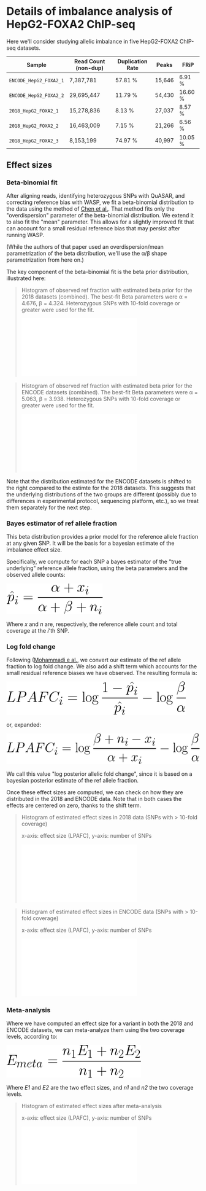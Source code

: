 # Details of imbalance analysis of HepG2-FOXA2 ChIP-seq

Here we'll consider studying allelic imbalance in five HepG2-FOXA2 ChIP-seq
datasets.

| Sample | Read Count (non-dup) | Duplication Rate | Peaks | FRiP |
| --- | --- | --- | --- | --- |
| `ENCODE_HepG2_FOXA2_1` | 7,387,781 | 57.81 % | 15,646 | 6.91 % |
| `ENCODE_HepG2_FOXA2_2` | 29,695,447 | 11.79 % | 54,430 | 16.60 % |
| `2018_HepG2_FOXA2_1` | 15,278,836 | 8.13 % | 27,037 | 8.57 % |
| `2018_HepG2_FOXA2_2` | 16,463,009 | 7.15 % | 21,266 | 6.56 % |
| `2018_HepG2_FOXA2_3` | 8,153,199 | 74.97 % | 40,997 | 10.05 % |

## Effect sizes

### Beta-binomial fit

After aligning reads, identifying heterozygous SNPs with QuASAR, and
correcting reference bias with WASP, we fit a beta-binomial distribution to
the data using the method of [Chen et al.](https://www.ncbi.nlm.nih.gov/pmc/articles/PMC4837449/).
That method fits only the "overdispersion" parameter of the beta-binomial
distribution. We extend it to also fit the "mean" parameter. This allows for
a slightly improved fit that can account for a small residual reference bias
that may persist after running WASP.

(While the authors of that paper used an overdispersion/mean parametrization
of the beta distribution, we'll use the α/β shape parametrization from here on.)

The key component of the beta-binomial fit is the beta prior distribution,
illustrated here:

> Histogram of observed ref fraction with estimated beta prior for the 2018
> datasets (combined). The best-fit Beta parameters were α = 4.676, β = 4.324.
> Heterozygous SNPs with 10-fold coverage or greater were used for the fit.
>
> ![chen beta 1](figure/2018_est_beta.pdf)

> Histogram of observed ref fraction with estimated beta prior for the ENCODE
> datasets (combined). The best-fit Beta parameters were α = 5.063, β = 3.938.
> Heterozygous SNPs with 10-fold coverage or greater were used for the fit.
>
> ![chen beta 2](figure/encode_est_beta.pdf)

Note that the distribution estimated for the ENCODE datasets is shifted to the
right compared to the estimte for the 2018 datasets. This suggests that the
underlying distributions of the two groups are different (possibly due to 
differences in experimental protocol, sequencing platform, etc.), so we
treat them separately for the next step.

### Bayes estimator of ref allele fraction

This beta distribution provides a prior model for the reference allele fraction
at any given SNP. It will be the basis for a bayesian estimate of the
imbalance effect size.

Specifically, we compute for each SNP a bayes estimator of the "true underlying"
reference allele fraction, using the beta parameters and the observed allele
counts:

![bayes estimator equation](figure/bayes_est_ref_frac.gif)

Where _x_ and _n_ are, respectively, the reference allele count and total
coverage at the _i_'th SNP. 

### Log fold change

Following ([Mohammadi e al.](https://www.ncbi.nlm.nih.gov/pmc/articles/PMC5668944/),
we convert our estimate of the ref allele fraction to log fold change. We also
add a shift term which accounts for the small residual reference biases we
have observed. The resulting formula is:

![lpafc 1](figure/lpafc_1.gif)

or, expanded:

![lpafc 2](figure/lpafc_2.gif)

We call this value "log posterior allelic fold change", since it is based
on a bayesian posterior estimate of the ref allele fraction. 

Once these effect sizes are computed, we can check on how they are distributed
in the 2018 and ENCODE data. Note that in both cases the effects are centered
on zero, thanks to the shift term.

> Histogram of estimated effect sizes in 2018 data (SNPs with > 10-fold coverage)
>
> x-axis: effect size (LPAFC), y-axis: number of SNPs
>
> ![2018 histogram](figure/2018_hist.pdf)

> Histogram of estimated effect sizes in ENCODE data (SNPs with > 10-fold coverage)
>
> x-axis: effect size (LPAFC), y-axis: number of SNPs
>
> ![encode histogram](figure/encode_hist.pdf)

### Meta-analysis

Where we have computed an effect size for a variant in both the 2018 and ENCODE
datasets, we can meta-analyze them using the two coverage levels, according to:

![meta formula](figure/meta.gif)

Where _E1_ and _E2_ are the two effect sizes, and _n1_ and _n2_ the two
coverage levels.

> Histogram of estimated effect sizes after meta-analysis
>
> x-axis: effect size (LPAFC), y-axis: number of SNPs
>
> ![meta histogram](figure/meta_hist.pdf)